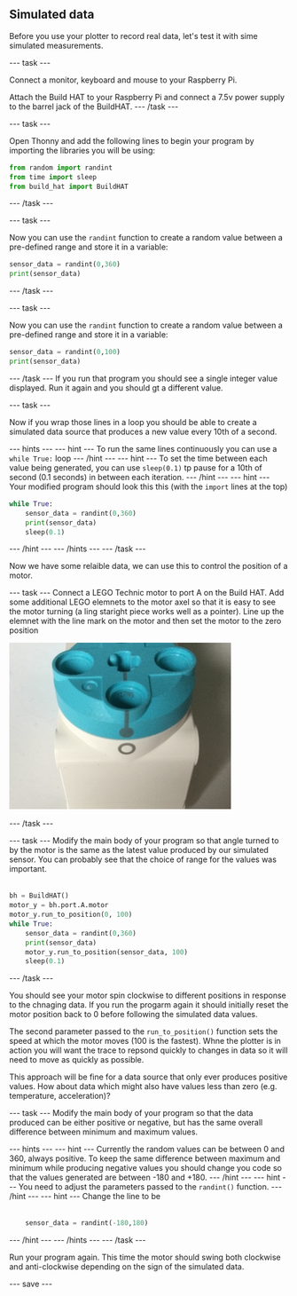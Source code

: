 ## Simulated data

Before you use your plotter to record real data, let's test it with sime simulated measurements.

--- task ---

Connect a monitor, keyboard and mouse to your Raspberry Pi.

Attach the Build HAT to your Raspberry Pi and connect a 7.5v power supply to the barrel jack of the BuildHAT. 
--- /task ---

--- task ---

Open Thonny and add the following lines to begin your program by importing the libraries you will be using:

```python
from random import randint
from time import sleep
from build_hat import BuildHAT
```

--- /task ---

--- task ---

Now you can use the `randint` function to create a random value between a pre-defined range and store it in a variable:

```python
sensor_data = randint(0,360)
print(sensor_data)
```

--- /task ---

--- task ---

Now you can use the `randint` function to create a random value between a pre-defined range and store it in a variable:

```python
sensor_data = randint(0,100)
print(sensor_data)
```

--- /task ---
If you run that program you should see a single integer value displayed. Run it again and you should gt a different value.

--- task ---

Now if you wrap those lines in a loop you should be able to create a simulated data source that produces a new value every 10th of a second.

--- hints ---
--- hint ---
To run the same lines continuously you can use a `while True:` loop
--- /hint ---
--- hint ---
To set the time between each value being generated, you can use `sleep(0.1)` tp pause for a 10th of second (0.1 seconds) in between each iteration.
--- /hint ---
--- hint ---
Your modified program should look this this (with the `import` lines at the top)

```python
while True:
    sensor_data = randint(0,360)
    print(sensor_data)
    sleep(0.1)
```
--- /hint ---
--- /hints ---
--- /task ---

Now we have some relaible data, we can use this to control the position of a motor.

--- task ---
Connect a LEGO Technic motor to port A on the Build HAT. Add some additional LEGO elemnets to the motor axel so that it is easy to see the motor turning (a ling staright piece works well as a pointer). Line up the elemnet with the line mark on the motor and then set the motor to the zero position

![encoder](images/zero.JPG)

--- /task ---

--- task ---
Modify the main body of your program so that angle turned to by the motor is the same as the latest value produced by our simulated sensor. You can probably see that the choice of range for the values was important.

```python

bh = BuildHAT()
motor_y = bh.port.A.motor
motor_y.run_to_position(0, 100)
while True:
    sensor_data = randint(0,360)
    print(sensor_data)
    motor_y.run_to_position(sensor_data, 100)
    sleep(0.1)
```
--- /task ---

You should see your motor spin clockwise to different positions in response to the chnaging data. If you run the progarm again it should initially reset the motor position back to 0 before following the simulated data values. 

The second parameter passed to the `run_to_position()` function sets the speed at which the motor moves (100 is the fastest). Whne the plotter is in action you will want the trace to repsond quickly to changes in data so it will need to move as quickly as possible.

This approach will be fine for a data source that only ever produces positive values. How about data which might also have values less than zero (e.g. temperature, acceleration)?

--- task ---
Modify the main body of your program so that the data produced can be either positive or negative, but has the same overall difference between minimum and maximum values. 

--- hints ---
--- hint ---
Currently the random values can be between 0 and 360, always positive. To keep the same difference between maximum and minimum while producing negative values you should change you code so that the values generated are between -180 and +180.
--- /hint ---
--- hint ---
You need to adjust the parameters passed to the `randint()` function.
--- /hint ---
--- hint ---
Change the line to be 
```python

    sensor_data = randint(-180,180)

```
--- /hint ---
--- /hints ---
--- /task ---

Run your program again. This time the motor should swing both clockwise and anti-clockwise depending on the sign of the simulated data.

--- save ---